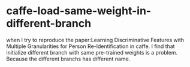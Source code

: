 # caffe-load-same-weight-in-different-branch
when I try to reproduce the paper:Learning Discriminative Features with Multiple Granularities for Person Re-Identification in caffe. I find that initialize different branch with same pre-trained weights is a problem. Because the different branchs has different name.
